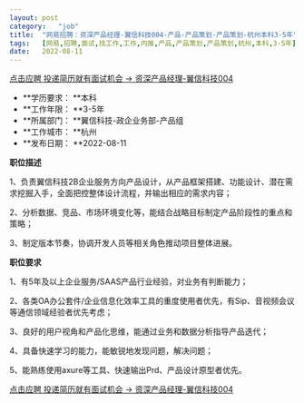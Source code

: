 ```yaml
---
layout:	post
category:	"job"
title:	"网易招聘：资深产品经理-翼信科技004-产品-产品策划-产品策划-杭州本科3-5年"
tags:	[网易,招聘,面试,找工作,工作,内推,产品,产品策划,产品策划,杭州,本科,3-5年]
date:	2022-08-11
---
```


[点击应聘 投递简历就有面试机会 ->  资深产品经理-翼信科技004](http://mobile.bole.netease.com/bole/boleDetail?id=41642&employeeId=346f03c3cda5f04c&key=all)



- **学历要求： **本科
- **工作年限： **3-5年
- **所属部门： **翼信科技-政企业务部-产品组
- **工作城市： **杭州
- **发布日期： **2022-08-11



**职位描述**

1、负责翼信科技2B企业服务方向产品设计，从产品框架搭建、功能设计、潜在需求挖掘入手，全面把控整体设计流程，并输出相应的需求内容；

2、分析数据、竞品、市场环境变化等，能结合战略目标制定产品阶段性的重点和策略；

3、制定版本节奏，协调开发人员等相关角色推动项目整体进展。



**职位要求**

1、有5年及以上企业服务/SAAS产品行业经验，对业务有判断能力；

2、各类OA办公套件/企业信息化效率工具的重度使用者优先，有Sip、音视频会议等通信领域经验者优先考虑；

3、良好的用户视角和产品化思维，能通过业务和数据分析指导产品迭代；

4、具备快速学习的能力，能敏锐地发现问题，解决问题；

5、能熟练使用axure等工具、快速输出Prd、产品设计原型者优先。



[点击应聘 投递简历就有面试机会 ->  资深产品经理-翼信科技004](http://mobile.bole.netease.com/bole/boleDetail?id=41642&employeeId=346f03c3cda5f04c&key=all)